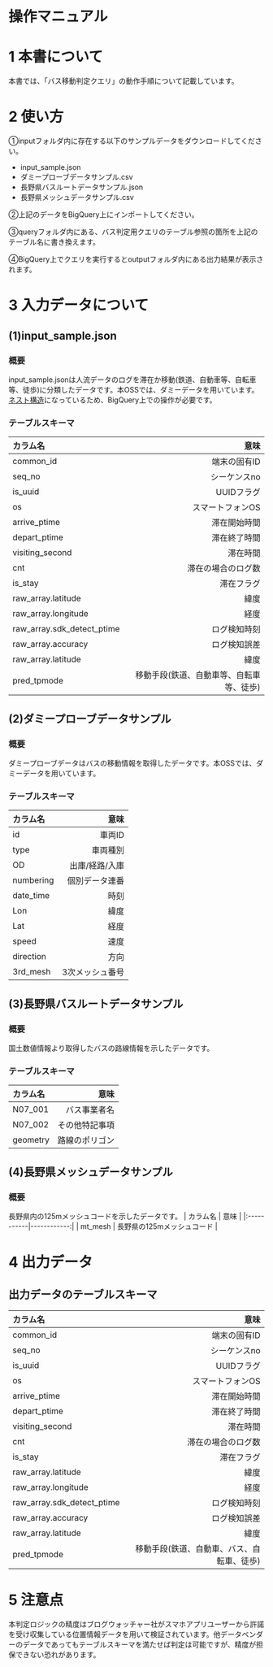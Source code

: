 # 操作マニュアル

# 1 本書について

本書では、「バス移動判定クエリ」の動作手順について記載しています。

# 2 使い方
①inputフォルダ内に存在する以下のサンプルデータをダウンロードしてください。<br>
- input_sample.json<br>
- ダミープローブデータサンプル.csv<br>
- 長野県バスルートデータサンプル.json<br>
- 長野県メッシュデータサンプル.csv<br>

②上記のデータをBigQuery上にインポートしてください。<br>

③queryフォルダ内にある、バス判定用クエリのテーブル参照の箇所を上記のテーブル名に書き換えます。<br>

④BigQuery上でクエリを実行するとoutputフォルダ内にある出力結果が表示されます。<br>

# 3 入力データについて
## (1)input_sample.json
### 概要
input_sample.jsonは人流データのログを滞在か移動(鉄道、自動車等、自転車等、徒歩)に分類したデータです。本OSSでは、ダミーデータを用いています。<br>
[ネスト構造](https://cloud.google.com/bigquery/docs/best-practices-performance-nested?hl=ja)になっているため、BigQuery上での操作が必要です。

### テーブルスキーマ
| カラム名 | 意味 |
|:-----------|------------:|
| common_id                  | 端末の固有ID                           |
| seq_no                     | シーケンスno                           |
| is_uuid                    | UUIDフラグ                            |
| os                         | スマートフォンOS                        |
| arrive_ptime               | 滞在開始時間                           |
| depart_ptime               | 滞在終了時間                           |
| visiting_second            | 滞在時間                              |  
| cnt                        | 滞在の場合のログ数                      | 
| is_stay                    | 滞在フラグ                             | 
| raw_array.latitude         | 緯度                                  |
| raw_array.longitude        | 経度                                  |  
| raw_array.sdk_detect_ptime | ログ検知時刻                           | 
| raw_array.accuracy         | ログ検知誤差                           | 
| raw_array.latitude         | 緯度                                  | 
| pred_tpmode                | 移動手段(鉄道、自動車等、自転車等、徒歩)    | 

## (2)ダミープローブデータサンプル
### 概要
ダミープローブデータはバスの移動情報を取得したデータです。本OSSでは、ダミーデータを用いています。
### テーブルスキーマ
| カラム名 | 意味 |
|:-----------|------------:|
| id                | 車両ID                         |
| type              | 車両種別                          |
| OD                    | 出庫/経路/入庫                           |
| numbering                         | 個別データ連番                      |
| date_time               | 時刻                           |
| Lon               | 緯度                          |
| Lat            | 経度                              |  
| speed                        | 速度                      | 
| direction                    | 方向                            | 
| 3rd_mesh         | 3次メッシュ番号                                  |
## (3)長野県バスルートデータサンプル
### 概要
国土数値情報より取得したバスの路線情報を示したデータです。
### テーブルスキーマ
| カラム名 | 意味 |
|:-----------|------------:|
| N07_001                 | バス事業者名                           |
| N07_002                     | その他特記事項                          |
| geometry                    | 路線のポリゴン                            |

## (4)長野県メッシュデータサンプル
### 概要
長野県内の125mメッシュコードを示したデータです。
| カラム名 | 意味 |
|:-----------|------------:|
| mt_mesh                 | 長野県の125mメッシュコード                           |



# 4 出力データ
## 出力データのテーブルスキーマ
| カラム名 | 意味 |
|:-----------|------------:|
| common_id                  | 端末の固有ID                           |
| seq_no                     | シーケンスno                           |
| is_uuid                    | UUIDフラグ                            |
| os                         | スマートフォンOS                        |
| arrive_ptime               | 滞在開始時間                           |
| depart_ptime               | 滞在終了時間                           |
| visiting_second            | 滞在時間                              |  
| cnt                        | 滞在の場合のログ数                      | 
| is_stay                    | 滞在フラグ                             | 
| raw_array.latitude         | 緯度                                  |
| raw_array.longitude        | 経度                                  |  
| raw_array.sdk_detect_ptime | ログ検知時刻                           | 
| raw_array.accuracy         | ログ検知誤差                           | 
| raw_array.latitude         | 緯度                                  | 
| pred_tpmode                | 移動手段(鉄道、自動車、バス、自転車、徒歩)    | 

# 5 注意点
本判定ロジックの精度はブログウォッチャー社がスマホアプリユーザーから許諾を受け収集している位置情報データを用いて検証されています。他データベンダーのデータであってもテーブルスキーマを満たせば判定は可能ですが、精度が担保できない恐れがあります。